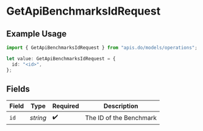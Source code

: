 # GetApiBenchmarksIdRequest

## Example Usage

```typescript
import { GetApiBenchmarksIdRequest } from "apis.do/models/operations";

let value: GetApiBenchmarksIdRequest = {
  id: "<id>",
};
```

## Fields

| Field                   | Type                    | Required                | Description             |
| ----------------------- | ----------------------- | ----------------------- | ----------------------- |
| `id`                    | *string*                | :heavy_check_mark:      | The ID of the Benchmark |